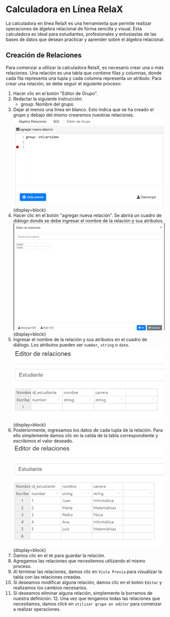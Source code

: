 # Calculadora en Línea RelaX

La calculadora en línea RelaX es una herramienta que permite realizar operaciones de álgebra relacional de forma
sencilla y visual. Esta calculadora es ideal para estudiantes, profesionales y entusiastas de las bases de datos que
desean practicar y aprender sobre el álgebra relacional.

## Creación de Relaciones

Para comenzar a utilizar la calculadora RelaX, es necesario crear una o más relaciones. Una relación es una tabla que
contiene filas y columnas, donde cada fila representa una tupla y cada columna representa un atributo. Para crear una
relación, se debe seguir el siguiente proceso:

1. Hacer clic en el botón "Editor de Grupo".
2. Redactar la siguiente instrucción:
    * group: Nombre del grupo
3. Dejar al menos una línea en blanco. Esto indica que se ha creado el grupo y debajo del mismo crearemos nuestras
   relaciones.
   ![relax_start.png](..%2Fimages%2Frelax_start.png) {display=block}
4. Hacer clic en el botón "agregar nueva relación". Se abrirá un cuadro de diálogo donde se debe ingresar el nombre de
   la relación y sus atributos.
   ![relax_add_relation.png](..%2Fimages%2Frelax_add_relation.png) {display=block}
5. Ingresar el nombre de la relación y sus atributos en el cuadro de diálogo. Los atributos pueden ser `number`,
   `string` o `date`.
   ![relax_relation_example.png](..%2Fimages%2Frelax_relation_example.png){display=block}
6. Posteriormente, ingresamos los datos de cada tupla de la relación. Para ello simplemente damos clic en la celda de la
   tabla correspondiente y escribimos el valor deseado.
   ![relax_relation_data.png](..%2Fimages%2Frelax_relation_data.png){display=block}
7. Damos clic en el `OK` para guardar la relación.
8. Agregamos las relaciones que necesitemos utilizando el mismo proceso.
9. Al terminar las relaciones, damos clic en `Vista Previa` para visualizar la tabla con las relaciones creadas.
10. Si deseamos modificar alguna relación, damos clic en el botón `Editar` y realizamos los cambios necesarios.
11. Si deseamos eliminar alguna relación, simplemente la borramos de nuestra definición.
    12. Una vez que tengamos todas las relaciones que necesitamos, damos click en `utilizar grupo en editor` para comenzar
        a realizar operaciones.